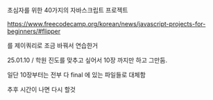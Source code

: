 초심자를 위한 40가지의 자바스크립트 프로젝트

https://www.freecodecamp.org/korean/news/javascript-projects-for-beginners/#flipper

를 제이쿼리로 조금 바꿔서 연습한거


25.01.10 / 학원 진도를 맞추고 싶어서 10장 까지만 하고 그만둠.

일단 10장부터는 전부 다 final 에 있는 파일들로 대체함

추후 시간이 나면 다시 할것
